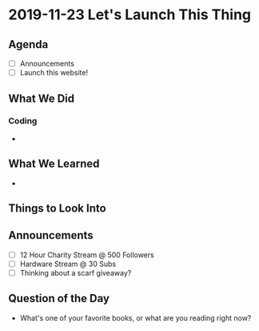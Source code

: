 # 2019-11-23 Let's Launch This Thing

## Agenda

- [ ] Announcements
- [ ] Launch this website!

## What We Did

### Coding

-

## What We Learned

-

## Things to Look Into

## Announcements

- [ ] 12 Hour Charity Stream @ 500 Followers
- [ ] Hardware Stream @ 30 Subs
- [ ] Thinking about a scarf giveaway?

## Question of the Day

- What's one of your favorite books, or what are you reading right now?
